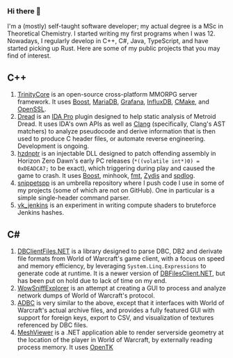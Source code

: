 ### Hi there 👋

I'm a (mostly) self-taught software developer; my actual degree is a MSc in Theoretical Chemistry. I started writing my first programs when I was 12. Nowadays, I regularly develop in C++, C#, Java, TypeScript, and have started picking up Rust. Here are some of my public projects that you may find of interest.

## C++

1. [TrinityCore](https://github.com/TrinityCore/TrinityCore) is an open-source cross-platform MMORPG server framework. It uses [Boost](https://www.boost.org), [MariaDB](http://mariadb.org), [Grafana](https://grafana.com/), [InfluxDB](https://www.influxdata.com/), [CMake](https://cmake.org/), and [OpenSSL](https://www.openssl.org/).
3. [Dread](https://github.com/Warpten/Dread) is an [IDA Pro](https://hex-rays.com/) plugin designed to help static analysis of Metroid Dread. It uses IDA's own APIs as well as [Clang](https://clang.llvm.org/) (specifically, Clang's AST matchers) to analyze pseudocode and derive information that is then used to produce C header files, or automate reverse engineering. Development is ongoing.
4. [hzdnptr](https://github.com/Warpten/hzdnptr) is an injectable DLL designed to patch offending assembly in Horizon Zero Dawn's early PC releases (`*((volatile int*)0) = 0xDEADCA7;` to be exact), which triggering during play and caused the game to crash. It uses [Boost](https://www.boost.org), minhook, [fmt](https://github.com/fmtlib/fmt), [Zydis](https://github.com/zyantific/zydis) and [spdlog](https://github.com/gabime/spdlog).
5. [snippetspp](https://github.com/Warpten/snippetspp) is an umbrella repository where I push code I use in some of my projects (some of which are not on GitHub). One in particular is a simple single-header command parser.
6. [vk_jenkins](https://github.com/Warpten/vk_jenkins) is an experiment in writing compute shaders to bruteforce Jenkins hashes.

## C#


1. [DBClientFiles.NET](https://github.com/Warpten/DBClientFiles.NET) is a library designed to parse DBC, DB2 and derivate file formats from World of Warcraft's game client, with a focus on speed and memory efficiency, by leveraging `System.Linq.Expressions` to generate code at runtime. It is a newer version of [DBFilesClient.NET](https://github.com/Warpten/DBFilesClient.NET), but has been put on hold due to lack of time on my end.
2. [WowSniffExplorer](https://github.com/Warpten/WowSniffExplorer) is an attempt at creating a GUI to process and analyze network dumps of World of Warcraft's protocol.
3. [ADBC](https://github.com/Warpten/ADBC2) is very similar to the above, except that it interfaces with World of Warcraft's actual archive files, and provides a fully featured GUI with support for foreign keys, export to CSV, and visualization of textures referenced by DBC files.
4. [MeshViewer](https://github.com/Warpten/MeshViewer) is a .NET application able to render serverside geometry at the location of the player in World of Warcraft, by externally reading process memory. It uses [OpenTK](https://opentk.net/)
